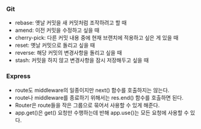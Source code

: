 ### Git

- rebase: 옛날 커밋을 새 커밋처럼 조작하려고 할 때
- amend: 이전 커밋을 수정하고 싶을 때
- cherry-pick: 다른 커밋 내용 중에 현재 브랜치에 적용하고 싶은 게 있을 때
- reset: 옛날 커밋으로 돌리고 싶을 때
- reverse: 해당 커밋의 변경사항을 돌리고 싶을 때
- stash: 커밋을 하지 않고 변경사항을 잠시 저장해두고 싶을 때

### Express

- route도 middleware의 일종이지만 next() 함수를 호출하지는 않는다.
- route나 middleware를 종료하기 위해서는 res.end() 함수를 호출하면 된다.
- Router은 route들을 작은 그룹으로 묶어서 사용할 수 있게 해준다.
- app.get()은 get() 요청만 수행하는데 반해 app.use()는 모든 요청에 사용할 수 있다.
